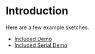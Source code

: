 # Introduction #

Here are a few example sketches.
  * [Included Demo](EX1.md)
  * [Included Serial Demo](EX2.md)